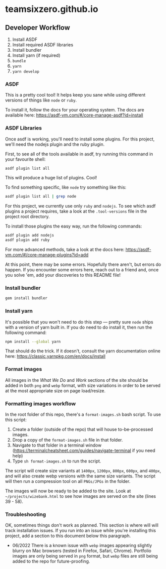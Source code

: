 # teamsixzero.github.io

## Developer Workflow
1. Install ASDF
2. Install required ASDF libraries
3. Install bundler
4. Install yarn (if required)
5. `bundle`
6. `yarn`
7. `yarn develop`

### ASDF

This is a pretty cool tool! It helps keep you sane while using different versions
of things like `node` or `ruby`.

To install it, follow the docs for your operating system. The docs are available
here: https://asdf-vm.com/#/core-manage-asdf?id=install

### ASDF Libraries

Once asdf is working, you'll need to install some plugins. For this project,
we'll need the nodejs plugin and the ruby plugin.

First, to see all of the tools available in asdf, try running this command in
your favourite shell:

```bash
asdf plugin list all
```

This will produce a huge list of plugins. Cool!

To find something specific, like `node` try something like this:

```bash
asdf plugin list all | grep node
```

For this project, we currently use only `ruby` and `nodejs`. To see which asdf plugins
a project requires, take a look at the `.tool-versions` file in the project root directory.

To install those plugins the easy way, run the following commands:

```bash
asdf plugin add nodejs
asdf plugin add ruby
```

For more advanced methods, take a look at the docs here: https://asdf-vm.com/#/core-manage-plugins?id=add

At this point, there may be some errors. Hopefully there aren't, but errors do happen.
If you encounter some errors here, reach out to a friend and, once you solve 'em,
add your discoveries to this README file!

### Install bundler

```bash
gem install bundler
```

### Install yarn

It's possible that you won't need to do this step — pretty sure `node` ships with
a version of yarn built in. If you do need to do install it, then run the following command:

```bash
npm install --global yarn
```

That should do the trick. If it doesn't, consult the yarn documentation online
here: https://classic.yarnpkg.com/en/docs/install

### Format images

All images in the _What We Do_ and _Work_ sections of the site should be added in both `png` and `webp` format, with size variations in order to be served at the most appropriate size on page load/resize.


### Formatting images workflow

In the root folder of this repo, there's a `format-images.sh` bash script. To use this script:
1. Create a folder (outside of the repo) that will house to-be-processed images.
2. Drop a copy of the `format-images.sh` file in that folder.
3. Navigate to that folder in a terminal window (https://terminalcheatsheet.com/guides/navigate-terminal if you need help)
4. Type `sh format-images.sh` to run the script.

The script will create size variants at `1400px`, `1200px`, `800px`, `600px`, and `400px`, and will also create webp versions with the same size variants. The script will then run a compression tool on all `PNGs/JPGs` in the folder.

The images will now be ready to be added to the site. Look at `~/projects/wizebank.html` to see how images are served on the site (lines 39 - 58).

### Troubleshooting

OK, sometimes things don't work as planned. This section is where will will
track installation issues. If you run into an issue while you're installing this project, add a section to this document below this paragraph.

- 06/2022 There is a known issue with `webp` images appearing slightly blurry on Mac browsers (tested in Firefox, Safari, Chrome). Portfolio images are only being served in `png` format, but `webp` files are still being added to the repo for future-proofing.
